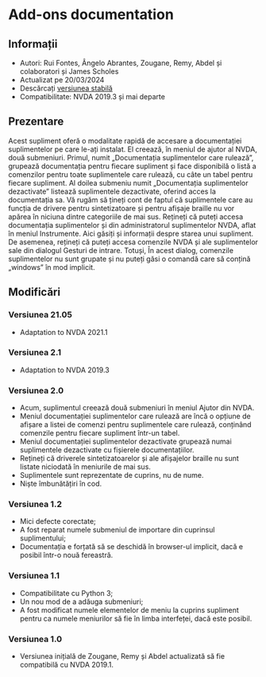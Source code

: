 # Add-ons documentation #

## Informații ##
* Autori: Rui Fontes, Ângelo Abrantes, Zougane, Remy, Abdel și colaboratori și James Scholes
* Actualizat pe 20/03/2024
* Descărcați [versiunea stabilă][1]
* Compatibilitate: NVDA 2019.3 și mai departe

## Prezentare ##
Acest supliment oferă o modalitate rapidă de accesare a documentației suplimentelor pe care le-ați instalat.
El creează, în meniul de ajutor al NVDA, două submeniuri.
Primul, numit „Documentația suplimentelor care rulează”, grupează documentația pentru fiecare supliment și face disponibilă o listă a comenzilor pentru toate suplimentele care rulează, cu câte un tabel pentru fiecare supliment.
Al doilea submeniu numit „Documentația suplimentelor dezactivate” listează suplimentele dezactivate, oferind acces la documentația sa.
Vă rugăm să țineți cont de faptul că suplimentele care au funcția de drivere pentru sintetizatoare și pentru afișaje braille nu vor apărea în niciuna dintre categoriile de mai sus.
Rețineți că puteți accesa documentația suplimentelor și din administratorul suplimentelor NVDA, aflat în meniul Instrumente. Aici găsiți și informații despre starea unui supliment.
De asemenea, rețineți că puteți accesa comenzile NVDA și ale suplimentelor sale din dialogul Gesturi de intrare. Totuși, În acest dialog, comenzile suplimentelor nu sunt grupate și nu puteți găsi o comandă care să conțină „windows” în mod implicit.

## Modificări ##

### Versiunea 21.05 ###
* Adaptation to NVDA 2021.1

### Versiunea 2.1 ###
* Adaptation to NVDA 2019.3

### Versiunea 2.0 ###
* Acum, suplimentul creează două submeniuri în meniul Ajutor din NVDA.
* Meniul documentației suplimentelor care rulează are încă o opțiune de afișare a listei de comenzi pentru suplimentele care rulează, conținând comenzile pentru fiecare supliment într-un tabel.
* Meniul documentației suplimentelor dezactivate grupează numai suplimentele dezactivate cu fișierele documentațiilor.
* Rețineți că driverele sintetizatoarelor și ale afișajelor braille nu sunt listate niciodată în meniurile de mai sus.
* Suplimentele sunt reprezentate de cuprins, nu de nume.
* Niște îmbunătățiri în cod.

### Versiunea 1.2 ###
* Mici defecte corectate;
* A fost reparat numele submeniul de importare din cuprinsul suplimentului;
* Documentația e forțată să se deschidă în browser-ul implicit, dacă e posibil într-o nouă fereastră.

### Versiunea 1.1 ###
* Compatibilitate cu Python 3;
* Un nou mod de a adăuga submeniuri;
* A fost modificat numele elementelor de meniu la cuprins supliment pentru ca numele meniurilor să fie în limba interfeței, dacă este posibil.

### Versiunea 1.0 ###
* Versiunea inițială de Zougane, Remy și Abdel actualizată să fie compatibilă cu NVDA 2019.1.

[1]: https://github.com/ruifontes/addonsHelp/releases/download/2024.03.20/addonsHelp-2024.03.20.nvda-addon
